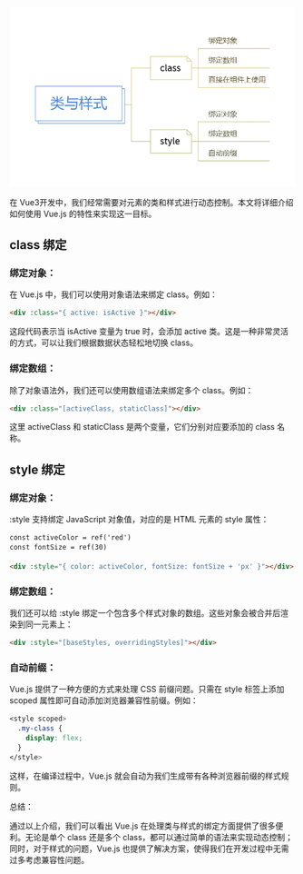 ![](./assets/类与样式.png)

在 Vue3开发中，我们经常需要对元素的类和样式进行动态控制。本文将详细介绍如何使用 Vue.js 的特性来实现这一目标。

## class 绑定

### 绑定对象：
在 Vue.js 中，我们可以使用对象语法来绑定 class。例如：

```html
<div :class="{ active: isActive }"></div>
```

这段代码表示当 isActive 变量为 true 时，会添加 active 类。这是一种非常灵活的方式，可以让我们根据数据状态轻松地切换 class。

### 绑定数组：
除了对象语法外，我们还可以使用数组语法来绑定多个 class。例如：
```html
<div :class="[activeClass, staticClass]"></div>
```
这里 activeClass 和 staticClass 是两个变量，它们分别对应要添加的 class 名称。

## style 绑定

### 绑定对象：
:style 支持绑定 JavaScript 对象值，对应的是 HTML 元素的 style 属性：

```html
const activeColor = ref('red')
const fontSize = ref(30)

<div :style="{ color: activeColor, fontSize: fontSize + 'px' }"></div>
```

### 绑定数组：
我们还可以给 :style 绑定一个包含多个样式对象的数组。这些对象会被合并后渲染到同一元素上：
```html
<div :style="[baseStyles, overridingStyles]"></div>
```

### 自动前缀：
Vue.js 提供了一种方便的方式来处理 CSS 前缀问题。只需在 style 标签上添加 scoped 属性即可自动添加浏览器兼容性前缀。例如：

```css
<style scoped>
  .my-class {
    display: flex;
  }
</style>
```
这样，在编译过程中，Vue.js 就会自动为我们生成带有各种浏览器前缀的样式规则。

总结：

通过以上介绍，我们可以看出 Vue.js 在处理类与样式的绑定方面提供了很多便利。无论是单个 class 还是多个 class，都可以通过简单的语法来实现动态控制；同时，对于样式的问题，Vue.js 也提供了解决方案，使得我们在开发过程中无需过多考虑兼容性问题。